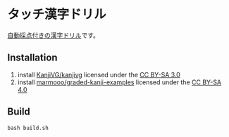 # タッチ漢字ドリル

[自動採点付きの漢字ドリル](https://marmooo.github.io/touch-kanji/)です。

## Installation

1. install [KanjiVG/kanjivg](https://github.com/KanjiVG/kanjivg) licensed under
   the [CC BY-SA 3.0](https://creativecommons.org/licenses/by/3.0/)
2. install
   [marmooo/graded-kanji-examples](https://github.com/marmooo/graded-kanji-examples)
   licensed under the
   [CC BY-SA 4.0](https://creativecommons.org/licenses/by/4.0/)

## Build

```
bash build.sh
```
